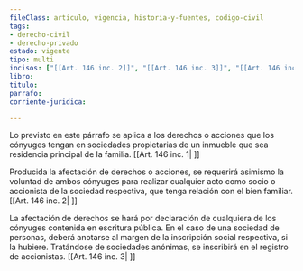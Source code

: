 ```yaml
---
fileClass: articulo, vigencia, historia-y-fuentes, codigo-civil
tags:
- derecho-civil
- derecho-privado
estado: vigente
tipo: multi
incisos: ["[[Art. 146 inc. 2]]", "[[Art. 146 inc. 3]]", "[[Art. 146 inc. 1]]"]
libro:
titulo:
parrafo:
corriente-juridica:

---
```

Lo previsto en este párrafo se aplica a los derechos o acciones que los cónyuges tengan en sociedades propietarias de un inmueble que sea residencia principal de la familia. [[Art. 146 inc. 1| ]]

Producida la afectación de derechos o acciones, se requerirá asimismo la voluntad de ambos cónyuges para realizar cualquier acto como socio o accionista de la sociedad respectiva, que tenga relación con el bien familiar. [[Art. 146 inc. 2| ]]

La afectación de derechos se hará por declaración de cualquiera de los cónyuges contenida en escritura pública. En el caso de una sociedad de personas, deberá anotarse al margen de la inscripción social respectiva, si la hubiere. Tratándose de sociedades anónimas, se inscribirá en el registro de accionistas. [[Art. 146 inc. 3| ]]